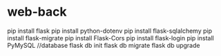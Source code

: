 # web-back
 
pip install flask
pip install python-dotenv
pip install flask-sqlalchemy
pip install flask-migrate
pip install Flask-Cors
pip install flask-login
pip install PyMySQL
//database
flask db init
flask db migrate
flask db upgrade

